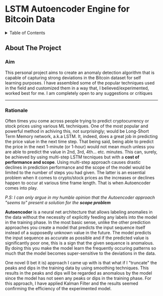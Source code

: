 # LSTM Autoencoder Engine for Bitcoin Data
<!-- PROJECT LOGO -->



<!-- TABLE OF CONTENTS -->
<details>
  <summary>Table of Contents</summary>
  <ol>
    <li>
      <a href="#about-the-project">About The Project</a>
    </li>
    <li>
      <a href="#getting-started">Getting Started</a>
      <ul>
<!--        <li><a href="#installation">Installation</a></li> -->
      </ul>
    </li>

  </ol>
</details>



<!-- ABOUT THE PROJECT -->
## About The Project
### Aim
This personal project aims to create an anomaly detection algorithm that is capable of capturing strong deviations in the Bitcoin dataset for self learning purposes. I have assembled some of the popular techniques used in the field and customized them in a way that, I believed/experimented, worked best for me. I am completely open to any suggestions or critiques

---


### Rationale
Often times you come across people trying to predict cryptocurrency or stock prices using various ML techniques. One of the most popular and powerful method in achiving this, not surprisingly; would be Long-Short Term Memory network, a.k.a LSTM. It, indeed, does a great job in predicting the price value in the next time step. That being said, being able to predict the price in the next 1-minute (or 1-hour) would not mean much unless you are able to predict the value in 2nd, 3rd, 4th... etc. minutes. This can, surely, be achieved by using multi-step LSTM tecniques but with a **cost of performance and scope**. Using multi-step approach causes drastic declines in prediction performance and the scope of the model would be limited to the number of steps you had given. The latter is an essential problem when it comes to crypto/stock prices as the increases or declines happen to occur at various time frame length.  That is when Autoencoder comes into play.

_P.S: I can only argue in my humble opinion that the Autoencoder approach "seems to" present a solution for the **scope problem**_

**Autoencoder** is a neural net architecture that allows labeling anomalies in the data without the necessity of explicitly feeding any labels into the model in the training phase. In the most basic sense, unlike the other prediction approaches you create a model that predicts the input sequence itself instead of a supposedly unknown value in the future. The model predicts the input sequence as accurate as possible and if the predicted value is significantly poor one, this is a sign that the given sequence is anomalous. By doing this you make the model learn the frequently occuring patterns so much that the model becomes super-sensitive to the deviations in the data. 

One novel (I bet it is) approach I came up with is that what if I "truncate" the peaks and dips in the training data by using smoothing techniques. This results in the peaks and dips will be regarded as anomalous by the model since the model has not seen any peaks or dips in the training phase.
For this approach, I have applied Kalman Filter and the results seemed confirming the efficiency of the experimented model.